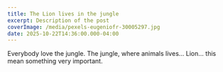 ```yaml
---
title: The Lion lives in the jungle
excerpt: Description of the post
coverImage: /media/pexels-eugeniofr-30005297.jpg
date: 2025-10-22T14:36:00.000-04:00
---
```

Everybody love the jungle. The jungle, where animals lives... Lion... this mean something very important.
